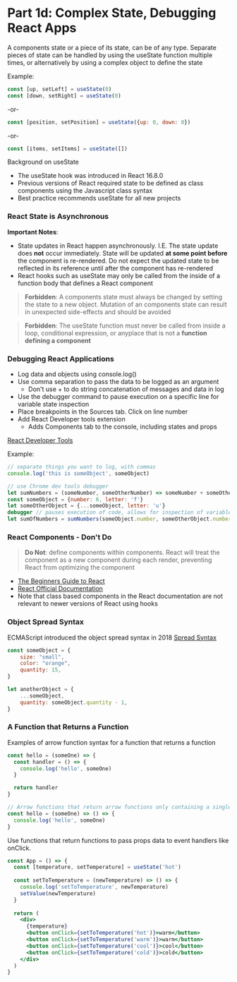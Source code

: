 # Part 1d: Complex State, Debugging React Apps
A components state or a piece of its state, can be of any type. Separate pieces of state can be handled by using the useState function multiple times, or alternatively by using a complex object to define the state

Example:
```jsx
const [up, setLeft] = useState(0)
const [down, setRight] = useState(0)
```

-or-

```jsx
const [position, setPosition] = useState({up: 0, down: 0})
```

-or-

```jsx
const [items, setItems] = useState([])
```
Background on useState
- The useState hook was introduced in React 16.8.0
- Previous versions of React required state to be defined as class components using the Javascript class syntax
- Best practice recommends useState for all new projects

### React State is Asynchronous
**Important Notes**:
- State updates in React happen asynchronously. I.E. The state update does **not** occur immediately. State will be updated **at some point before** the component is re-rendered. Do not expect the updated state to be reflected in its reference until after the component has re-rendered
- React hooks such as useState may only be called from the inside of a function body that defines a React component
> **Forbidden**: A components state must always be changed by setting the state to a new object. Mutation of an components state can result in unexpected side-effects and should be avoided

> **Forbidden**: The useState function must never be called from inside a loop, conditional expression, or anyplace that is not a **function defining a component**

### Debugging React Applications
- Log data and objects using console.log()
- Use comma separation to pass the data to be logged as an argument
  - Don't use + to do string concatenation of messages and data in log
- Use the debugger command to pause execution on a specific line for variable state inspection
- Place breakpoints in the Sources tab. Click on line number
- Add React Developer tools extension
  - Adds Components tab to the console, including states and props

[React Developer Tools](https://chrome.google.com/webstore/detail/react-developer-tools/fmkadmapgofadopljbjfkapdkoienihi)

Example:
```javascript
// separate things you want to log, with commas 
console.log('this is someObject', someObject)
```

```javascript
// use Chrome dev tools debugger
let sumNumbers = (someNumber, someOtherNumber) => someNumber + someOtherNumber
const someObject = {number: 6, letter: 'f'}
let someOtherObject = {...someObject, letter: 'u'}
debugger // pauses execution of code, allows for inspection of variable state
let sumOfNumbers = sumNumbers(someObject.number, someOtherObject.number)

```

### React Components - Don't Do
> **Do Not**: define components within components. React will treat the component as a new component during each render, preventing React from optimizing the component

- [The Beginners Guide to React](https://egghead.io/courses/the-beginner-s-guide-to-react)
- [React Official Documentation](https://react.dev/learn)
- Note that class based components in the React documentation are not relevant to newer versions of React using hooks


### Object Spread Syntax
ECMAScript introduced the object spread syntax in 2018
[Spread Syntax](https://developer.mozilla.org/en-US/docs/Web/JavaScript/Reference/Operators/Spread_syntax)

```javascript
const someObject = {
    size: "small",
    color: "orange",
    quantity: 15,
}

let anotherObject = {
    ...someObject,
    quantity: someObject.quantity - 1,
}
```

### A Function that Returns a Function
Examples of arrow function syntax for a function that returns a function
```javascript
const hello = (someOne) => {
  const handler = () => {
    console.log('hello', someOne)
  }

  return handler
}

// Arrow functions that return arrow functions only containing a single expression can use short hand syntax
const hello = (someOne) => () => {
  console.log('hello', someOne)
}
```
Use functions that return functions to pass props data to event handlers like onClick.

```jsx
const App = () => {
  const [temperature, setTemperature] = useState('hot')
  
  const setToTemperature = (newTemperature) => () => {
    console.log('setToTemperature', newTemperature)
    setValue(newTemperature)
  }
  
  return (
    <div>
      {temperature}
      <button onClick={setToTemperature('hot')}>warm</button>
      <button onClick={setToTemperature('warm')}>warm</button>
      <button onClick={setToTemperature('cool')}>cool</button>
      <button onClick={setToTemperature('cold')}>cold</button>
    </div>
  )
}
```
